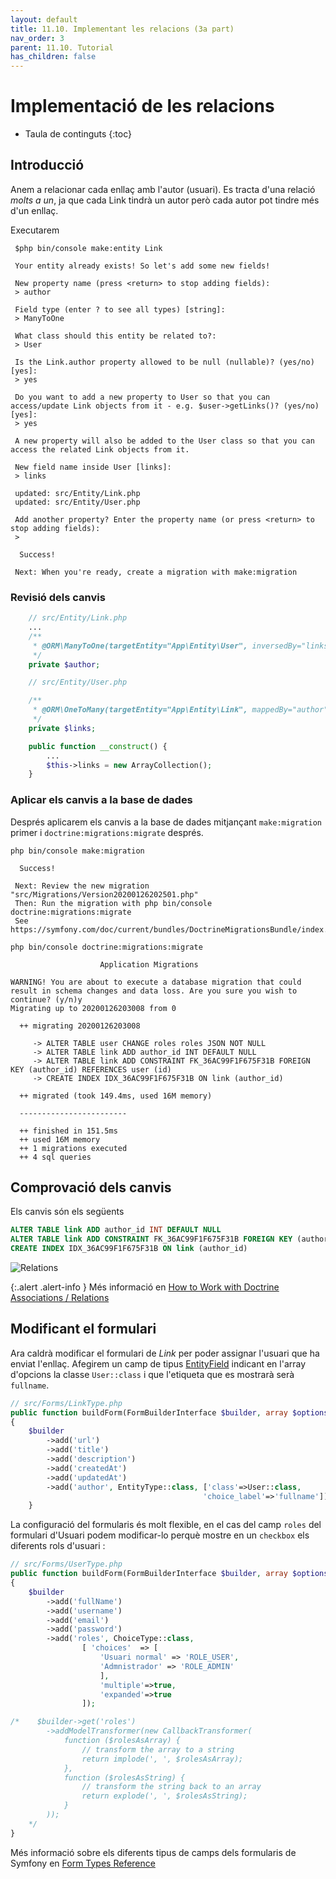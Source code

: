 ```yaml
---
layout: default
title: 11.10. Implementant les relacions (3a part)
nav_order: 3
parent: 11.10. Tutorial
has_children: false 
---
```


# Implementació de les relacions

* Taula de continguts
{:toc}

## Introducció

Anem a relacionar cada enllaç amb l'autor (usuari). Es tracta d'una relació _molts a un_, ja que cada Link tindrà un autor però cada autor pot tindre més d'un enllaç.

Executarem

```console
 $php bin/console make:entity Link

 Your entity already exists! So let's add some new fields!

 New property name (press <return> to stop adding fields):
 > author

 Field type (enter ? to see all types) [string]:
 > ManyToOne

 What class should this entity be related to?:
 > User

 Is the Link.author property allowed to be null (nullable)? (yes/no) [yes]:
 > yes

 Do you want to add a new property to User so that you can access/update Link objects from it - e.g. $user->getLinks()? (yes/no) [yes]:
 > yes

 A new property will also be added to the User class so that you can access the related Link objects from it.

 New field name inside User [links]:
 > links

 updated: src/Entity/Link.php
 updated: src/Entity/User.php

 Add another property? Enter the property name (or press <return> to stop adding fields):
 >

  Success! 

 Next: When you're ready, create a migration with make:migration
```

### Revisió dels canvis

```php
    // src/Entity/Link.php
    ...
    /**
     * @ORM\ManyToOne(targetEntity="App\Entity\User", inversedBy="links")
     */
    private $author;
```

```php
    // src/Entity/User.php

    /**
     * @ORM\OneToMany(targetEntity="App\Entity\Link", mappedBy="author")
     */
    private $links;

    public function __construct() {
        ...
        $this->links = new ArrayCollection();
    }
```

### Aplicar els canvis a la base de dades

Després aplicarem els canvis a la base de dades mitjançant `make:migration` primer i `doctrine:migrations:migrate` després.


```console
php bin/console make:migration

  Success!

 Next: Review the new migration "src/Migrations/Version20200126202501.php"
 Then: Run the migration with php bin/console doctrine:migrations:migrate
 See https://symfony.com/doc/current/bundles/DoctrineMigrationsBundle/index.html

php bin/console doctrine:migrations:migrate

                    Application Migrations                    

WARNING! You are about to execute a database migration that could result in schema changes and data loss. Are you sure you wish to continue? (y/n)y
Migrating up to 20200126203008 from 0

  ++ migrating 20200126203008

     -> ALTER TABLE user CHANGE roles roles JSON NOT NULL
     -> ALTER TABLE link ADD author_id INT DEFAULT NULL
     -> ALTER TABLE link ADD CONSTRAINT FK_36AC99F1F675F31B FOREIGN KEY (author_id) REFERENCES user (id)
     -> CREATE INDEX IDX_36AC99F1F675F31B ON link (author_id)

  ++ migrated (took 149.4ms, used 16M memory)

  ------------------------

  ++ finished in 151.5ms
  ++ used 16M memory
  ++ 1 migrations executed
  ++ 4 sql queries

```

## Comprovació dels canvis

Els canvis són els següents

```sql
ALTER TABLE link ADD author_id INT DEFAULT NULL
ALTER TABLE link ADD CONSTRAINT FK_36AC99F1F675F31B FOREIGN KEY (author_id) REFERENCES user (id)
CREATE INDEX IDX_36AC99F1F675F31B ON link (author_id)
```
![Relations](images/relationship.png)

{:.alert .alert-info }
Més informació en [How to Work with Doctrine Associations / Relations](https://symfony.com/doc/current/doctrine/associations.html)

## Modificant el formulari

Ara caldrà modificar el formulari de _Link_ per poder assignar l'usuari que ha enviat l'enllaç. Afegirem un camp de tipus [EntityField](https://symfony.com/doc/current/reference/forms/types/entity.html) indicant en l'array d'opcions la classe `User::class` i que l'etiqueta que es mostrarà serà `fullname`.

```php
// src/Forms/LinkType.php
public function buildForm(FormBuilderInterface $builder, array $options)
{
    $builder
        ->add('url')
        ->add('title')
        ->add('description')
        ->add('createdAt')
        ->add('updatedAt')
        ->add('author', EntityType::class, ['class'=>User::class,
                                           'choice_label'=>'fullname']);
    }
```
La configuració del formularis és molt flexible, en el cas del camp `roles` del formulari d'Usuari podem modificar-lo perquè mostre en un `checkbox` els diferents rols d'usuari :

```php
// src/Forms/UserType.php
public function buildForm(FormBuilderInterface $builder, array $options)
{
    $builder
        ->add('fullName')
        ->add('username')
        ->add('email')
        ->add('password')
        ->add('roles', ChoiceType::class,
                [ 'choices'  => [
                    'Usuari normal' => 'ROLE_USER',
                    'Admnistrador' => 'ROLE_ADMIN'
                    ],
                    'multiple'=>true,
                    'expanded'=>true
                ]);

/*    $builder->get('roles')
        ->addModelTransformer(new CallbackTransformer(
            function ($rolesAsArray) {
                // transform the array to a string
                return implode(', ', $rolesAsArray);
            },
            function ($rolesAsString) {
                // transform the string back to an array
                return explode(', ', $rolesAsString);
            }
        ));
    */
}
```
Més informació sobre els diferents tipus de camps dels formularis de Symfony en [Form Types Reference](https://symfony.com/doc/current/reference/forms/types.html)